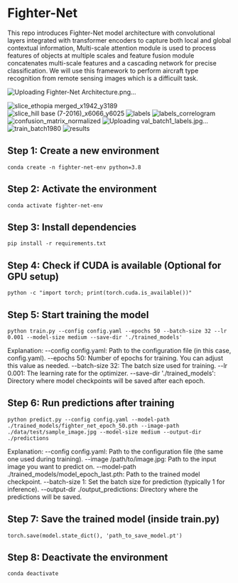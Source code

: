 # Fighter-Net
This repo introduces Fighter-Net model architecture with convolutional layers integrated with transformer encoders to capture both local and global contextual information, Multi-scale attention module is used to process features of objects at multiple scales and feature fusion module concatenates multi-scale features and a cascading network for precise classification. We will use this framework to perform aircraft type recognition from remote sensing images which is a difficuilt task.

![Uploading Fighter-Net Architecture.png…]()

![slice_ethopia merged_x1942_y3189](https://github.com/user-attachments/assets/a91eb3bb-83c3-45df-a705-471da2e56c42)
![slice_hill base (7-2016)_x6066_y6025](https://github.com/user-attachments/assets/f2ffbb28-0f08-4207-9209-faadefe9dc83)
![labels](https://github.com/user-attachments/assets/f0145a5e-14c3-49d7-ab52-d37232c67343)
![labels_correlogram](https://github.com/user-attachments/assets/e201220a-011a-4ca7-9e5b-6cfa50b5a357)
![confusion_matrix_normalized](https://github.com/user-attachments/assets/08fe54ba-4895-4ac2-82eb-bbd3d4cd6f71)
![Uploading val_batch1_labels.jpg…]()
![train_batch1980](https://github.com/user-attachments/assets/9c50bc41-d5fb-4899-a7fe-be82ce0ffeb5)
![results](https://github.com/user-attachments/assets/da8202df-633b-4ca2-9059-bb7741da5cc2)


## Step 1: Create a new environment
`conda create -n fighter-net-env python=3.8`

## Step 2: Activate the environment
`conda activate fighter-net-env`

## Step 3: Install dependencies
`pip install -r requirements.txt`

## Step 4: Check if CUDA is available (Optional for GPU setup)
`python -c "import torch; print(torch.cuda.is_available())"`

## Step 5: Start training the model
`python train.py --config config.yaml --epochs 50 --batch-size 32 --lr 0.001 --model-size medium --save-dir './trained_models'`


Explanation:
    --config config.yaml: Path to the configuration file (in this case, config.yaml).
    --epochs 50: Number of epochs for training. You can adjust this value as needed.
    --batch-size 32: The batch size used for training.
    --lr 0.001: The learning rate for the optimizer.
    --save-dir './trained_models': Directory where model checkpoints will be saved after each epoch.
    
    
## Step 6: Run predictions after training
`python predict.py --config config.yaml --model-path ./trained_models/fighter_net_epoch_50.pth --image-path ./data/test/sample_image.jpg --model-size medium --output-dir ./predictions`


Explanation:
    --config config.yaml: Path to the configuration file (the same one used during training).
    --image /path/to/image.jpg: Path to the input image you want to predict on.
    --model-path ./trained_models/model_epoch_last.pth: Path to the trained model checkpoint.
    --batch-size 1: Set the batch size for prediction (typically 1 for inference).
    --output-dir ./output_predictions: Directory where the predictions will be saved.
    
## Step 7: Save the trained model (inside train.py)
`torch.save(model.state_dict(), 'path_to_save_model.pt')`

## Step 8: Deactivate the environment
`conda deactivate`


